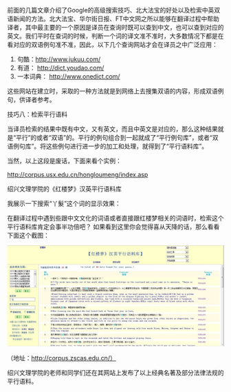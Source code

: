 前面的几篇文章介绍了Google的高级搜索技巧、北大法宝的好处以及检索中英双语新闻的方法。北大法宝、华尔街日报、FT中文网之所以能够在翻译过程中帮助译者，其中最主要的一个原因是译员在查询时既可以查到中文，也可以查到对应的英文。我们平时在查词的时候，判断一个词的译文准不准时，大多数情况下都是在看对应的双语例句准不准，因此，以下几个查询网站才会在译员之中广泛应用：

1. 句酷：http://www.jukuu.com/
2. 有道： http://dict.youdao.com/
3. 一本词典： http://www.onedict.com/

这些网站在建立时，采取的一种方法就是到网络上去搜集双语的内容，形成双语例句，供译者参考。

技巧八：检索平行语料

当译员检索的结果中既有中文，又有英文，而且中英文是对应的，那么这种结果就是“平行”的或者“双语”的。平行的例句组合到一起就成了“平行例句库”，或者“双语例句库”。将这些例句进行进一步的加工和处理，就得到了“平行语料库”。

当然，以上这段是废话，下面来看个实例：

http://corpus.usx.edu.cn/hongloumeng/index.asp

绍兴文理学院的《红楼梦》汉英平行语料库

我展示一下搜索“丫髮”这个词的显示效果：

在翻译过程中遇到些跟中文文化的词语或者直接跟红楼梦相关的词语时，检索这个平行语料库肯定会事半功倍吧？
如果看到这里你会觉得喜从天降的话，那么看看下面这个截图：

![](Pics/6-1.png)

（地址：http://corpus.zscas.edu.cn/）

绍兴文理学院的老师和同学们还在其网站上发布了以上经典名著及部分法律法规的平行语料。
